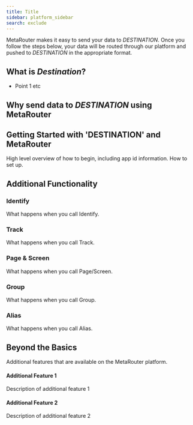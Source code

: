 ```yaml
---
title: Title
sidebar: platform_sidebar
search: exclude
---
```


MetaRouter makes it easy to send your data to *DESTINATION*. Once you follow the steps below, your data will be routed through our platform and pushed to *DESTINATION* in the appropriate format.

## What is *Destination*?
* Point 1
etc

## Why send data to *DESTINATION* using MetaRouter

## Getting Started with 'DESTINATION' and MetaRouter
High level overview of how to begin, including app id information. How to set up.

## Additional Functionality

### Identify
What happens when you call Identify.

### Track
What happens when you call Track.

### Page & Screen
What happens when you call Page/Screen.

### Group
What happens when you call Group.

### Alias
What happens when you call Alias.

## Beyond the Basics
Additional features that are available on the MetaRouter platform.

#### Additional Feature 1
Description of additional feature 1

#### Additional Feature 2
Description of additional feature 2
